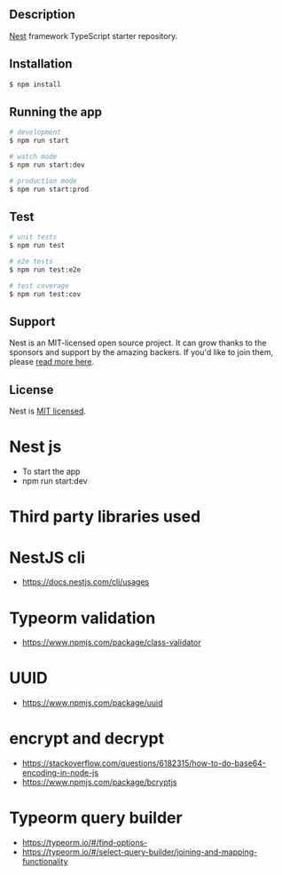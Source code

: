 ## Description
[Nest](https://github.com/nestjs/nest) framework TypeScript starter repository.

## Installation

```bash
$ npm install
```

## Running the app

```bash
# development
$ npm run start

# watch mode
$ npm run start:dev

# production mode
$ npm run start:prod
```

## Test

```bash
# unit tests
$ npm run test

# e2e tests
$ npm run test:e2e

# test coverage
$ npm run test:cov
```

## Support

Nest is an MIT-licensed open source project. It can grow thanks to the sponsors and support by the amazing backers. If you'd like to join them, please [read more here](https://docs.nestjs.com/support).

## License
  Nest is [MIT licensed](LICENSE).


# Nest js 
- To start the app 
- npm run start:dev

# Third party libraries used

# NestJS cli 
- https://docs.nestjs.com/cli/usages

# Typeorm validation 
- https://www.npmjs.com/package/class-validator

# UUID 
- https://www.npmjs.com/package/uuid

# encrypt and decrypt
- https://stackoverflow.com/questions/6182315/how-to-do-base64-encoding-in-node-js
- https://www.npmjs.com/package/bcryptjs


# Typeorm query builder
- https://typeorm.io/#/find-options- 
- https://typeorm.io/#/select-query-builder/joining-and-mapping-functionality



